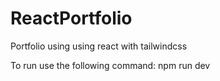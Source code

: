 # ReactPortfolio

Portfolio using using react with tailwindcss

To run use the following command:
    npm run dev